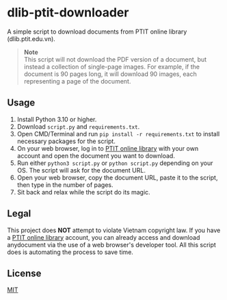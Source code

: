 # dlib-ptit-downloader

A simple script to download documents from PTIT online library (dlib.ptit.edu.vn).

> **Note**  
> This script will not download the PDF version of a document, but instead a collection of single-page images. For
> example, if the document is 90 pages long, it will download 90 images, each representing a page of the document.

## Usage

1. Install Python 3.10 or higher.
2. Download `script.py` and `requirements.txt`.
3. Open CMD/Terminal and run ```pip install -r requirements.txt``` to install necessary packages for the script.
4. On your web browser, log in to [PTIT online library](http://dlib.ptit.edu.vn) with your own account and open the document you want to
   download.
5. Run either ```python3 script.py``` or ```python script.py``` depending on your OS. The script will ask for the document URL.
6. Open your web browser, copy the document URL, paste it to the script, then type in the number of pages.
7. Sit back and relax while the script do its magic.

## Legal

This project does **NOT** attempt to violate Vietnam copyright law. If you have
a [PTIT online library](http://dlib.ptit.edu.vn) account, you can already access and download anydocument via the use of a web browser's developer tool. All this script does is automating the process to save time.

## License

[MIT](LICENSE)


